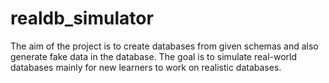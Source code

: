 # realdb_simulator
The aim of the project is to create databases from given schemas and also generate fake data in the database. The goal is to simulate real-world databases mainly for new learners to work on realistic databases. 
